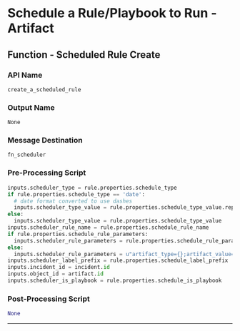 <!--
    DO NOT MANUALLY EDIT THIS FILE
    THIS FILE IS AUTOMATICALLY GENERATED WITH resilient-sdk codegen
-->

# Schedule a Rule/Playbook to Run - Artifact

## Function - Scheduled Rule Create

### API Name
`create_a_scheduled_rule`

### Output Name
`None`

### Message Destination
`fn_scheduler`

### Pre-Processing Script
```python
inputs.scheduler_type = rule.properties.schedule_type
if rule.properties.schedule_type == 'date':
  # date format converted to use dashes
  inputs.scheduler_type_value = rule.properties.schedule_type_value.replace("/", "-")
else:
  inputs.scheduler_type_value = rule.properties.schedule_type_value
inputs.scheduler_rule_name = rule.properties.schedule_rule_name
if rule.properties.schedule_rule_parameters:
  inputs.scheduler_rule_parameters = rule.properties.schedule_rule_parameters + u";artifact_type={};artifact_value={}".format(artifact.type, artifact.value)
else:
  inputs.scheduler_rule_parameters = u"artifact_type={};artifact_value={}".format(artifact.type, artifact.value)
inputs.scheduler_label_prefix = rule.properties.schedule_label_prefix
inputs.incident_id = incident.id
inputs.object_id = artifact.id
inputs.scheduler_is_playbook = rule.properties.schedule_is_playbook
```

### Post-Processing Script
```python
None
```

---

